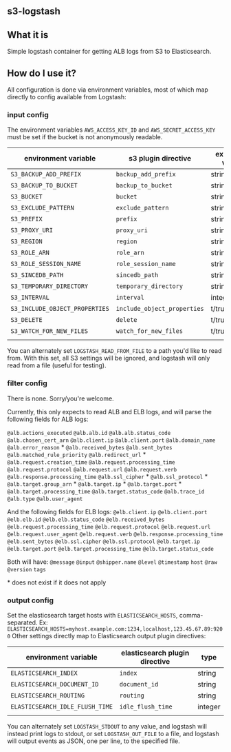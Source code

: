 s3-logstash
-----------

## What it is ##
Simple logstash container for getting ALB logs from S3 to Elasticsearch.

## How do I use it? ##

All configuration is done via environment variables, most of which map directly
to config available from Logstash:

### input config ###

The environment variables `AWS_ACCESS_KEY_ID` and `AWS_SECRET_ACCESS_KEY` must be set
if the bucket is not anonymously readable.

| environment variable            |  s3 plugin directive         | expected value  |   
|---------------------------------|------------------------------|-----------------|
| `S3_BACKUP_ADD_PREFIX`          | `backup_add_prefix`          | string          |
| `S3_BACKUP_TO_BUCKET`           | `backup_to_bucket`           | string          |
| `S3_BUCKET`                     | `bucket`                     | string          |
| `S3_EXCLUDE_PATTERN`            | `exclude_pattern`            | string          |
| `S3_PREFIX`                     | `prefix`                     | string          |
| `S3_PROXY_URI`                  | `proxy_uri`                  | string          |
| `S3_REGION`                     | `region`                     | string          |
| `S3_ROLE_ARN`                   | `role_arn`                   | string          |
| `S3_ROLE_SESSION_NAME`          | `role_session_name`          | string          |
| `S3_SINCEDB_PATH`               | `sincedb_path`               | string          |
| `S3_TEMPORARY_DIRECTORY`        | `temporary_directory`        | string          |
| `S3_INTERVAL`                   | `interval`                   | integer         |
| `S3_INCLUDE_OBJECT_PROPERTIES`  | `include_object_properties`  | t/true/f/false  |
| `S3_DELETE`                     | `delete`                     | t/true/f/false  |
| `S3_WATCH_FOR_NEW_FILES`        | `watch_for_new_files`        | t/true/f/false  |
|                                 |                              |                 |

You can alternately set `LOGSTASH_READ_FROM_FILE` to a path you'd like to read from. With this
set, all S3 settings will be ignored, and logstash will only read from a file (useful for testing).

### filter config ###

There is none. Sorry/you're welcome. 

Currently, this only expects to read ALB and ELB logs, and will parse the following fields for ALB logs:

`@alb.actions_executed`
`@alb.alb.id`
`@alb.alb.status_code`
`@alb.chosen_cert_arn`
`@alb.client.ip`
`@alb.client.port`
`@alb.domain_name`
`@alb.error_reason` \*
`@alb.received_bytes`
`@alb.sent_bytes`
`@alb.matched_rule_priority`
`@alb.redirect_url` \*
`@alb.request.creation_time`
`@alb.request.processing_time`
`@alb.request.protocol`
`@alb.request.url`
`@alb.request.verb`
`@alb.response.processing_time`
`@alb.ssl_cipher` \*
`@alb.ssl_protocol` \*
`@alb.target.group_arn` \*
`@alb.target.ip` \*
`@alb.target.port` \*
`@alb.target.processing_time`
`@alb.target.status_code`
`@alb.trace_id`
`@alb.type`
`@alb.user_agent`

And the following fields for ELB logs:
`@elb.client.ip`
`@elb.client.port`
`@elb.elb.id`
`@elb.elb.status_code`
`@elb.received_bytes`
`@elb.request.processing_time`
`@elb.request.protocol`
`@elb.request.url`
`@elb.request.user_agent`
`@elb.request.verb`
`@elb.response.processing_time`
`@elb.sent_bytes`
`@elb.ssl.cipher`
`@elb.ssl.protocol`
`@elb.target.ip`
`@elb.target.port`
`@elb.target.processing_time`
`@elb.target.status_code`

Both will have:
`@message`
`@input`
`@shipper.name`
`@level`
`@timestamp`
`host`
`@raw`
`@version`
`tags`

\* does not exist if it does not apply

### output config ###

Set the elasticsearch target hosts with `ELASTICSEARCH_HOSTS`, comma-separated. Ex: `ELASTICSEARCH_HOSTS=myhost.example.com:1234,localhost,123.45.67.89:9200`
Other settings directly map to Elasticsearch output plugin directives:

| environment variable            | elasticsearch plugin directive  | type          |
|---------------------------------|---------------------------------|---------------|
| `ELASTICSEARCH_INDEX`           | `index`                         | string        |
| `ELASTICSEARCH_DOCUMENT_ID`     | `document_id`                   | string        |
| `ELASTICSEARCH_ROUTING`         | `routing`                       | string        |
| `ELASTICSEARCH_IDLE_FLUSH_TIME` | `idle_flush_time`               | integer       |
|                                 |                                 |               |

You can alternately set `LOGSTASH_STDOUT` to any value, and logstash will instead print logs to stdout,
or set `LOGSTASH_OUT_FILE` to a file, and logstash will output events as JSON, one per line, to the
specified file.
